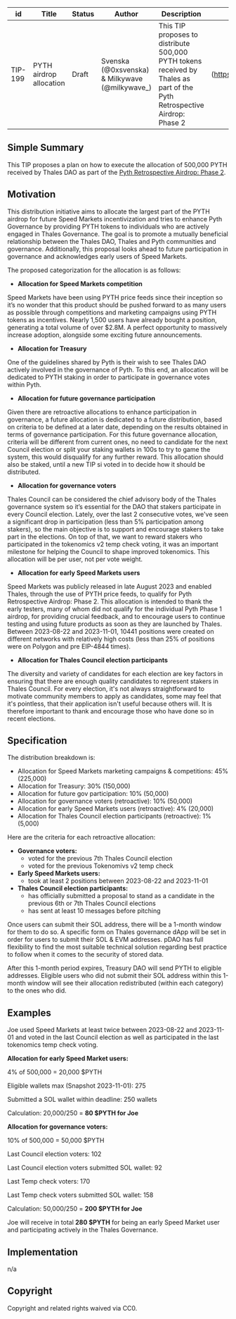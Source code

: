 | id    | Title | Status      | Author  | Description | Discussions to | Created    |
| ----- | ----- | ----------- | ------- | ----------- | -------------- | ---------- |
| TIP-199 | PYTH airdrop allocation | Draft | Svenska (@0xsvenska) & Milkywave (@milkywave_) | This TIP proposes to distribute 500,000 PYTH tokens received by Thales as part of the Pyth Retrospective Airdrop: Phase 2 | (https://discord.gg/thales)   | 2024-04-02 |


## Simple Summary


This TIP proposes a plan on how to execute the allocation of 500,000 PYTH received by Thales DAO as part of the [Pyth Retrospective Airdrop: Phase 2](https://pyth.network/blog/pyth-network-retrospective-airdrop-second-phase).


## Motivation

This distribution initiative aims to allocate the largest part of the PYTH airdrop for future Speed Markets incentivization and tries to enhance Pyth Governance by providing PYTH tokens to individuals who are actively engaged in Thales Governance. The goal is to promote a mutually beneficial relationship between the Thales DAO, Thales and Pyth communities and governance. Additionally, this proposal looks ahead to future participation in governance and acknowledges early users of Speed Markets. 

The proposed categorization for the allocation is as follows:

- **Allocation for Speed Markets competition**

Speed Markets have been using PYTH price feeds since their inception so it’s no wonder that this product should be pushed forward to as many users as possible through competitions and marketing campaigns using PYTH tokens as incentives. Nearly 1,500 users have already bought a position, generating a total volume of over $2.8M. A perfect opportunity to massively increase adoption, alongside some exciting future announcements.

- **Allocation for Treasury**

One of the guidelines shared by Pyth is their wish to see Thales DAO actively involved in the governance of Pyth. To this end, an allocation will be dedicated to PYTH staking in order to participate in governance votes within Pyth.

- **Allocation for future governance participation**

Given there are retroactive allocations to enhance participation in governance, a future allocation is dedicated to a future distribution, based on criteria to be defined at a later date, depending on the results obtained in terms of governance participation. For this future governance allocation, criteria will be different from current ones, no need to candidate for the next Council election or split your staking wallets in 100s to try to game the system, this would disqualify for any further reward. This allocation should also be staked, until a new TIP si voted in to decide how it should be distributed.

- **Allocation for governance voters**

Thales Council can be considered the chief advisory body of the Thales governance system so it’s essential for the DAO that stakers participate in every Council election. Lately, over the last 2 consecutive votes, we've seen a significant drop in participation (less than 5% participation among stakers), so the main objective is to support and encourage stakers to take part in the elections. On top of that, we want to reward stakers who participated in the tokenomics v2 temp check voting, it was an important milestone for helping the Council to shape improved tokenomics. This allocation will be per user, not per vote weight.

- **Allocation for early Speed Markets users**

Speed Markets was publicly released in late August 2023 and enabled Thales, through the use of PYTH price feeds, to qualify for Pyth Retrospective Airdrop: Phase 2. 
This allocation is intended to thank the early testers, many of whom did not qualify for the individual Pyth Phase 1 airdrop, for providing crucial feedback, and to encourage users to continue testing and using future products as soon as they are launched by Thales. Between 2023-08-22 and 2023-11-01, 10441 positions were created on different networks with relatively high costs (less than 25% of positions were on Polygon and pre EIP-4844 times).

- **Allocation for Thales Council election participants**

The diversity and variety of candidates for each election are key factors in ensuring that there are enough quality candidates to represent stakers in Thales Council. For every election, it's not always straightforward to motivate community members to apply as candidates, some may feel that it's pointless, that their application isn't useful because others will. It is therefore important to thank and encourage those who have done so in recent elections.

## Specification

The distribution breakdown is:
- Allocation for Speed Markets marketing campaigns & competitions: 45% (225,000)
- Allocation for Treasury: 30% (150,000)
- Allocation for future gov participation: 10% (50,000)
- Allocation for governance voters (retroactive): 10% (50,000)
- Allocation for early Speed Markets users (retroactive): 4% (20,000)
- Allocation for Thales Council election participants (retroactive): 1% (5,000)

Here are the criteria for each retroactive allocation:
- **Governance voters:**
    - voted for the previous 7th Thales Council election
    - voted for the previous Tokenomivs v2 temp check
- **Early Speed Markets users:**
    - took at least 2 positions between 2023-08-22 and 2023-11-01
- **Thales Council election participants:**
    - has officially submitted a proposal to stand as a candidate in the previous 6th or 7th Thales Council elections
    - has sent at least 10 messages before pitching

Once users can submit their SOL address, there will be a 1-month window for them to do so. A specific form on Thales governance dApp will be set in order for users to submit their SOL & EVM addresses. pDAO has full flexibility to find the most suitable technical solution regarding best practice to follow when it comes to the security of stored data.

After this 1-month period expires, Treasury DAO will send PYTH to eligible addresses. Eligible users who did not submit their SOL address within this 1-month window will see their allocation redistributed (within each category) to the ones who did. 

## Examples

Joe used Speed Markets at least twice between 2023-08-22 and 2023-11-01 and voted in the last Council election as well as participated in the last tokenomics temp check voting.

**Allocation for early Speed Market users:**

4% of 500,000 = 20,000 $PYTH

Eligible wallets max (Snapshot 2023-11-01): 275

Submitted a SOL wallet within deadline: 250 wallets

Calculation: 20,000/250 = **80 $PYTH for Joe**

**Allocation for governance voters:**

10% of 500,000 = 50,000 $PYTH

Last Council election voters: 102

Last Council election voters submitted SOL wallet: 92

Last Temp check voters: 170

Last Temp check voters submitted SOL wallet: 158

Calculation: 50,000/250 = **200 $PYTH for Joe**

Joe will receive in total **280 $PYTH** for being an early Speed Market user and participating actively in the Thales Governance.

## Implementation

n/a

## Copyright

Copyright and related rights waived via CC0.
